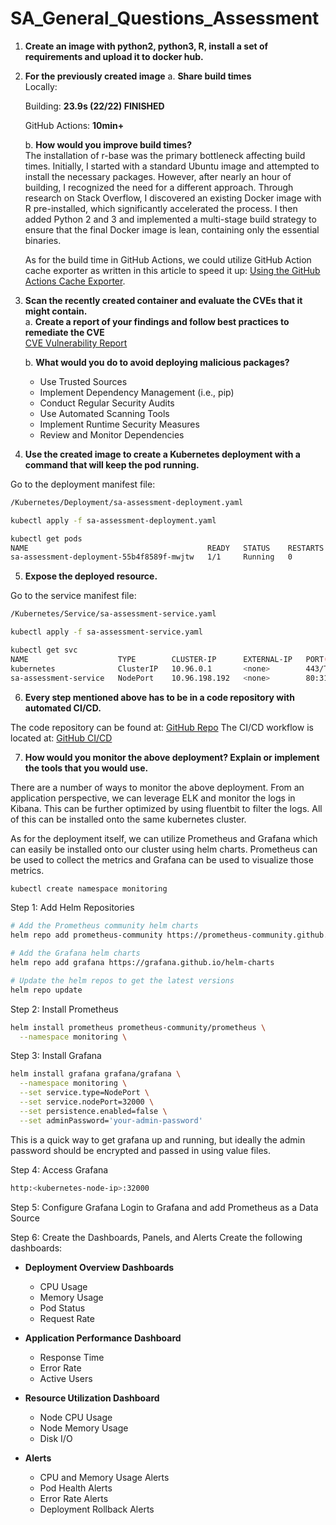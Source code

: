 # SA_General_Questions_Assessment

1. **Create an image with python2, python3, R, install a set of requirements and upload it to docker hub.**

2. **For the previously created image**
   a. **Share build times**  
   Locally:

   Building: **23.9s (22/22) FINISHED**

   GitHub Actions: **10min+**

   b. **How would you improve build times?**  
   The installation of r-base was the primary bottleneck affecting build times. Initially, I started with a standard Ubuntu image and attempted to install the necessary packages. However, after nearly an hour of building, I recognized the need for a different approach. Through research on Stack Overflow, I discovered an existing Docker image with R pre-installed, which significantly accelerated the process. I then added Python 2 and 3 and implemented a multi-stage build strategy to ensure that the final Docker image is lean, containing only the essential binaries.

   As for the build time in GitHub Actions, we could utilize GitHub Action cache exporter as written in this article to speed it up: [Using the GitHub Actions Cache Exporter](https://depot.dev/blog/docker-layer-caching-in-github-actions#using-the-github-actions-cache-exporter).

3. **Scan the recently created container and evaluate the CVEs that it might contain.**  
   a. **Create a report of your findings and follow best practices to remediate the CVE**  
   [CVE Vulnerability Report](https://github.com/dmesa2/SA_General_Questions_Assessment/blob/main/Report/CVE_Vulnerability_Report.pdf)

   b. **What would you do to avoid deploying malicious packages?**

   - Use Trusted Sources
   - Implement Dependency Management (i.e., pip)
   - Conduct Regular Security Audits
   - Use Automated Scanning Tools
   - Implement Runtime Security Measures
   - Review and Monitor Dependencies

4. **Use the created image to create a Kubernetes deployment with a command that will keep the pod running.**

Go to the deployment manifest file:

```bash
/Kubernetes/Deployment/sa-assessment-deployment.yaml
```

```bash
kubectl apply -f sa-assessment-deployment.yaml
```

```bash
kubectl get pods
NAME                                        READY   STATUS    RESTARTS   AGE
sa-assessment-deployment-55b4f8589f-mwjtw   1/1     Running   0          35s
```

5. **Expose the deployed resource.**

Go to the service manifest file:

```bash
/Kubernetes/Service/sa-assessment-service.yaml
```

```bash
kubectl apply -f sa-assessment-service.yaml
```

```bash
kubectl get svc
NAME                    TYPE        CLUSTER-IP      EXTERNAL-IP   PORT(S)        AGE
kubernetes              ClusterIP   10.96.0.1       <none>        443/TCP        328d
sa-assessment-service   NodePort    10.96.198.192   <none>        80:31176/TCP   7s
```

6. **Every step mentioned above has to be in a code repository with automated CI/CD.**

The code repository can be found at: [GitHub Repo](https://github.com/dmesa2/SA_General_Questions_Assessment)
The CI/CD workflow is located at: [GitHub CI/CD](https://github.com/dmesa2/SA_General_Questions_Assessment/blob/main/.github/workflows/docker-build-and-push.yml)

7. **How would you monitor the above deployment? Explain or implement the tools that you would use.**

There are a number of ways to monitor the above deployment. From an application perspective, we can leverage ELK and monitor the logs in Kibana.
This can be further optimized by using fluentbit to filter the logs. All of this can be installed onto the same kubernetes cluster.

As for the deployment itself, we can utilize Prometheus and Grafana which can easily be installed onto our cluster using helm charts. Prometheus can be used
to collect the metrics and Grafana can be used to visualize those metrics.

```bash
kubectl create namespace monitoring
```

Step 1: Add Helm Repositories

```bash
# Add the Prometheus community helm charts
helm repo add prometheus-community https://prometheus-community.github.io/helm-charts

# Add the Grafana helm charts
helm repo add grafana https://grafana.github.io/helm-charts

# Update the helm repos to get the latest versions
helm repo update
```

Step 2: Install Prometheus

```bash
helm install prometheus prometheus-community/prometheus \
  --namespace monitoring \
```

Step 3: Install Grafana

```bash
helm install grafana grafana/grafana \
  --namespace monitoring \
  --set service.type=NodePort \
  --set service.nodePort=32000 \
  --set persistence.enabled=false \
  --set adminPassword='your-admin-password'
```

This is a quick way to get grafana up and running, but ideally the admin password should be encrypted and passed in using value files.

Step 4: Access Grafana

```bash
http:<kubernetes-node-ip>:32000
```

Step 5: Configure Grafana
Login to Grafana and add Prometheus as a Data Source

Step 6: Create the Dashboards, Panels, and Alerts
Create the following dashboards:

- **Deployment Overview Dashboards**

  - CPU Usage
  - Memory Usage
  - Pod Status
  - Request Rate

- **Application Performance Dashboard**

  - Response Time
  - Error Rate
  - Active Users

- **Resource Utilization Dashboard**

  - Node CPU Usage
  - Node Memory Usage
  - Disk I/O

- **Alerts**

  - CPU and Memory Usage Alerts
  - Pod Health Alerts
  - Error Rate Alerts
  - Deployment Rollback Alerts
